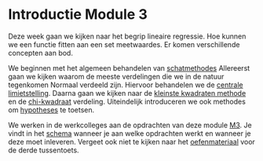 # Introductie Module 3
<!--REF\label{/module-3/introductie}-->

Deze week gaan we kijken naar het begrip lineaire regressie. Hoe kunnen we een functie fitten aan een set meetwaardes. Er komen verschillende concepten aan bod. 

We beginnen met het algemeen behandelen van [schatmethodes](/module-3/schatmethodes)
Allereerst gaan we kijken waarom de meeste verdelingen die we in de natuur tegenkomen Normaal verdeeld zijn. Hiervoor behandelen we de [centrale limietstelling](/module-3/de-centrale-limietstelling). Daarna gaan we kijken naar de [kleinste kwadraten methode](/module-3/kleinste-kwadraten) en de [chi-kwadraat](/module-3/chi-2) verdeling. Uiteindelijk introduceren we ook methodes om [hypotheses](/module-3/hypothese-toetsen) te toetsen. 

<!--COMMENT\iffalse-->

We werken in de werkcolleges aan de opdrachten van deze module [M3](/opdrachten-module-3/opdrachten). Je vindt in het [schema](/informatie/inleveropdrachten) wanneer je aan welke opdrachten werkt en wanneer je deze moet inleveren.
Vergeet ook niet te kijken naar het [oefenmateriaal](/tussentoets-iii/inhoud) voor de derde tussentoets. 

<!--COMMENTE\fi-->